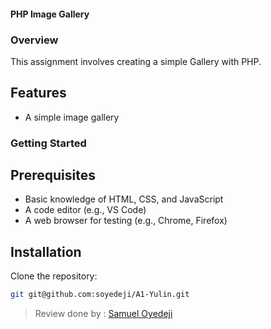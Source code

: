 #### PHP Image Gallery

### Overview

This assignment involves creating a simple Gallery with PHP.

## Features


- A simple image gallery

### Getting Started

## Prerequisites
- Basic knowledge of HTML, CSS, and JavaScript
- A code editor (e.g., VS Code)
- A web browser for testing (e.g., Chrome, Firefox)

## Installation

Clone the repository:

```sh
git git@github.com:soyedeji/A1-Yulin.git
```


> Review done by : [Samuel Oyedeji](https://github.com/soyedeji)
